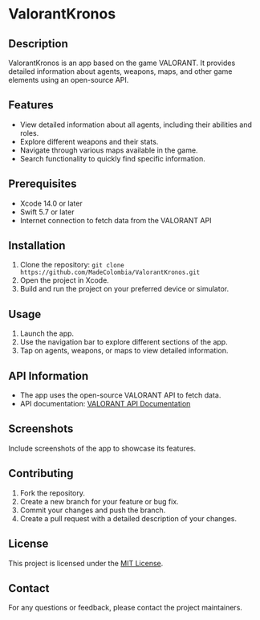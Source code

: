 # ValorantKronos

## Description
ValorantKronos is an app based on the game VALORANT. It provides detailed information about agents, weapons, maps, and other game elements using an open-source API.

## Features
- View detailed information about all agents, including their abilities and roles.
- Explore different weapons and their stats.
- Navigate through various maps available in the game.
- Search functionality to quickly find specific information.

## Prerequisites
- Xcode 14.0 or later
- Swift 5.7 or later
- Internet connection to fetch data from the VALORANT API
## Installation
1. Clone the repository: `git clone https://github.com/MadeColombia/ValorantKronos.git`
2. Open the project in Xcode.
3. Build and run the project on your preferred device or simulator.

## Usage
1. Launch the app.
2. Use the navigation bar to explore different sections of the app.
3. Tap on agents, weapons, or maps to view detailed information.

## API Information
- The app uses the open-source VALORANT API to fetch data.
- API documentation: [VALORANT API Documentation](https://valorant-api.com/)

## Screenshots
Include screenshots of the app to showcase its features.

## Contributing
1. Fork the repository.
2. Create a new branch for your feature or bug fix.
3. Commit your changes and push the branch.
4. Create a pull request with a detailed description of your changes.

## License
This project is licensed under the [MIT License](./LICENSE).

## Contact
For any questions or feedback, please contact the project maintainers.
